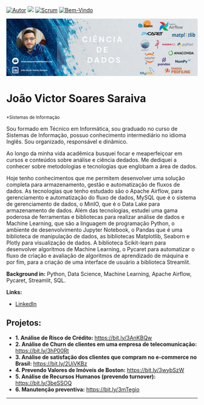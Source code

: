 [![Autor](https://img.shields.io/badge/Autor-joao-red.svg)](https://www.linkedin.com/in/jo%C3%A3o-victor-soares-saraiva-7a51481b4/) [![](https://img.shields.io/badge/python-3.7+-blue.svg)](https://www.python.org/downloads/release/python-365/) [![Scrum](https://img.shields.io/badge/Licença-Scrum-blue.svg)](https://certiprof.com/pages/scrum-foundations-professional-certificate-sfpc-ptbr) [![Bem-Vindo](https://img.shields.io/badge/Contribuição-welcome-brightgreen.svg?style=flat)](https://github.com/Joao-Victor-Soares)

<p align="center">
  <img src="banne.png" >
</p>

# João Victor Soares Saraiva
<sub>*Sistemas de Informação</sub>

Sou formado em Técnico em Informática, sou graduado no curso de Sistemas de Informação, possuo conhecimento intermediário no idioma Inglês. Sou organizado, responsável e dinâmico.

Ao longo da minha vida acadêmica busquei focar e meaperfeiçoar em cursos e conteúdos sobre análise e ciência dedados. Me dediquei a conhecer sobre metodologias e
tecnologias que englobam a área de dados.

Hoje tenho conhecimentos que me permitem desenvolver uma solução completa para armazenamento, gestão e automatização de fluxos de dados. As tecnologias que tenho
estudado são o Apache Airflow, para gerenciamento e automatização do fluxo de dados, MySQL que é o sistema de gerenciamento de dados, o MinIO, que é o Data Lake para
armazenamento de dados. Além das tecnologias, estudei uma gama poderosa de ferramentas e bibliotecas para realizar análise de dados e Machine Learning, que são a
linguagem de programação Python, o ambiente de desenvolvimento Jupyter Notebook, o Pandas que é uma biblioteca de manipulação de dados, as bibliotecas Matplotlib, Seaborn e Plotly para visualização de dados. A biblioteca Scikit-learn para desenvolver algoritmos de Machine Learning, o Pycaret para automatizar o fluxo de
criação e avaliação de algoritmos de aprendizado de máquina e por fim, para a criação de uma interface de usuário a biblioteca Streamlit.

**Background in:** Python, Data Science, Machine Learning, Apache Airflow, Pycaret, Streamlit, SQL.

**Links:**
* [LinkedIn](https://www.linkedin.com/in/jo%C3%A3o-victor-soares-saraiva-7a51481b4/)


## Projetos:

* **1. Análise de Risco de Crédito:** https://bit.ly/3AnKBQw
* **2. Análise de Churn de clientes em uma empresa de telecomunicação:** https://bit.ly/3hP00Rt
* **3. Análise de satisfação dos clientes que compram no e-commerce no Brasil:** https://bit.ly/2UjVKBz
* **4. Prevendo Valores de Imóveis de Boston:** https://bit.ly/3wybSzW
* **5. Análise de Recursos Humanos (prevendo turnover):** https://bit.ly/3beSSOQ
* **6. Manutenção preventiva:** https://bit.ly/3mTegio
---





